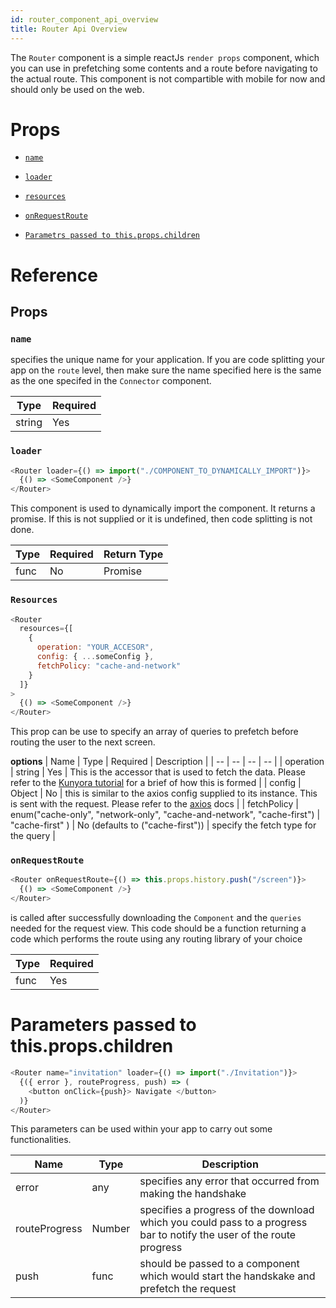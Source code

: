 ```yaml
---
id: router_component_api_overview
title: Router Api Overview
---
```


The `Router` component is a simple reactJs `render props` component, which you can use in prefetching some contents and a route before navigating to the actual route. This component is not compartible with mobile for now and should only be used on the web.

# Props

* [`name`](router_component_api_overview.md#name)
* [`loader`](router_component_api_overview.md#loader)
* [`resources`](router_component_api_overview.md#resources)
* [`onRequestRoute`](router_component_api_overview.md#onrequestroute)

* [`Parametrs passed to this.props.children`](router_component_api_overview.md#parameters-passed-to-thispropschildren)

# Reference

## Props

### `name`

specifies the unique name for your application. If you are code splitting your app on the `route` level, then make sure the name specified here is the same as the one specifed in the `Connector` component.

| Type   | Required |
| ------ | -------- |
| string | Yes      |

### `loader`

```javascript
<Router loader={() => import("./COMPONENT_TO_DYNAMICALLY_IMPORT")}>
  {() => <SomeComponent />}
</Router>
```

This component is used to dynamically import the component. It returns a promise. If this is not supplied or it is undefined, then code splitting is not done.

| Type | Required | Return Type |
| ---- | -------- | ----------- |
| func | No       | Promise     |

### `Resources`

```javascript
<Router
  resources={[
    {
      operation: "YOUR_ACCESOR",
      config: { ...someConfig },
      fetchPolicy: "cache-and-network"
    }
  ]}
>
  {() => <SomeComponent />}
</Router>
```

This prop can be use to specify an array of queries to prefetch before routing the user to the next screen.

**options**
| Name | Type | Required | Description |
| -- | -- | -- | -- |
| operation | string | Yes | This is the accessor that is used to fetch the data. Please refer to the [Kunyora tutorial](kunyora_tutorial.md) for a brief of how this is formed |
| config | Object | No | this is similar to the axios config supplied to its instance. This is sent with the request. Please refer to the [axios](https://github.com/axios/axios/blob/master/README.md) docs |
| fetchPolicy | enum("cache-only", "network-only", "cache-and-network", "cache-first") | "cache-first" ) | No (defaults to ("cache-first")) | specify the fetch type for the query |

### `onRequestRoute`

```javascript
<Router onRequestRoute={() => this.props.history.push("/screen")}>
  {() => <SomeComponent />}
</Router>
```

is called after successfully downloading the `Component` and the `queries` needed for the request view. This code should be a function returning a code which performs the route using any routing library of your choice

| Type | Required |
| ---- | -------- |
| func | Yes      |

# Parameters passed to this.props.children

```javascript
<Router name="invitation" loader={() => import("./Invitation")}>
  {({ error }, routeProgress, push) => (
    <button onClick={push}> Navigate </button>
  )}
</Router>
```

This parameters can be used within your app to carry out some functionalities.

| Name          | Type   | Description                                                                                                          |
| ------------- | ------ | -------------------------------------------------------------------------------------------------------------------- |
| error         | any    | specifies any error that occurred from making the handshake                                                          |
| routeProgress | Number | specifies a progress of the download which you could pass to a progress bar to notify the user of the route progress |
| push          | func   | should be passed to a component which would start the handskake and prefetch the request                             |
